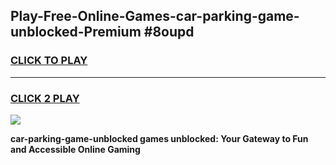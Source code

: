 
## Play-Free-Online-Games-car-parking-game-unblocked-Premium #8oupd
<h3>
<a href="https://premium.freeplayer.one?title=car-parking-game-unblocked&ref=8M">CLICK TO PLAY</a></h3>
<hr>

<h3>
<a href="https://premium.freeplayer.one?title=car-parking-game-unblocked&ref=8M">CLICK 2 PLAY</a>
  
</h3>

<a href="https://premium.freeplayer.one?title=car-parking-game-unblocked&ref=8M"><img src="https://clearcache.store/games.png"></a>


**car-parking-game-unblocked games unblocked: Your Gateway to Fun and Accessible Online Gaming**
